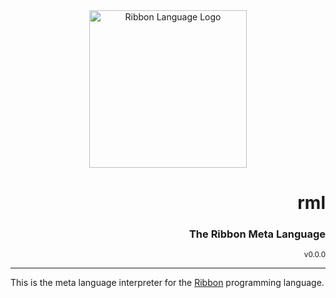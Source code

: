 <div align="center">
  <img style="height: 18em"
       alt="Ribbon Language Logo"
       src="https://ribbon-lang.github.io/images/logo_full.svg"
       />
</div>

<div align="right">
  <h1>rml</h1>
  <h3>The Ribbon Meta Language</h3>
  <sup>v0.0.0</sup>
</div>

---

This is the meta language interpreter for the [Ribbon](https://ribbon-lang.github.io) programming language.
